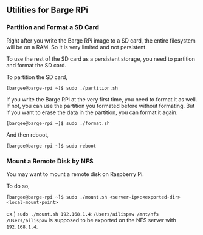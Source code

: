## Utilities for Barge RPi

### Partition and Format a SD Card

Right after you write the Barge RPi image to a SD card, the entire filesystem will be on a RAM. So it is very limited and not persistent.

To use the rest of the SD card as a persistent storage, you need to partition and format the SD card. 

To partition the SD card,

```
[bargee@barge-rpi ~]$ sudo ./partition.sh
```

If you write the Barge RPi at the very first time, you need to format it as well.  
If not, you can use the partition you formated before without formating. But if you want to erase the data in the partition, you can format it again.

```
[bargee@barge-rpi ~]$ sudo ./format.sh
```

And then reboot,

```
[bargee@barge-rpi ~]$ sudo reboot
```

### Mount a Remote Disk by NFS

You may want to mount a remote disk on Raspberry Pi.

To do so,

```
[bargee@barge-rpi ~]$ sudo ./mount.sh <server-ip>:<exported-dir> <local-mount-point>
```

ex.) `sudo ./mount.sh 192.168.1.4:/Users/ailispaw /mnt/nfs`  
`/Users/ailispaw` is supposed to be exported on the NFS server with `192.168.1.4`.
